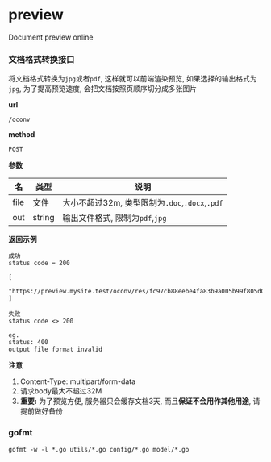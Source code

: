 # preview

Document preview online



### 文档格式转换接口

将文档格式转换为`jpg`或者`pdf`, 这样就可以前端渲染预览, 如果选择的输出格式为`jpg`, 为了提高预览速度, 会把文档按照页顺序切分成多张图片

**url**

`/oconv`

**method**

`POST`

**参数**

|名|类型|说明|
|-|-|-|
|file|文件|大小不超过32m, 类型限制为`.doc`,`.docx`,`.pdf`|
|out|string|输出文件格式, 限制为`pdf`,`jpg`|

**返回示例**

```
成功
status code = 200

[
    "https://preview.mysite.test/oconv/res/fc97cb88eebe4fa83b9a005b99f805d0ee5b407a674c4a88000ea54731e142b7.jpg"
]
```

```
失败
status code <> 200

eg.
status: 400
output file format invalid
```

**注意**

1. Content-Type: multipart/form-data
2. 请求body最大不超过32M
3. **重要:** 为了预览方便, 服务器只会缓存文档3天, 而且**保证不会用作其他用途**, 请提前做好备份

### gofmt

`gofmt -w -l *.go utils/*.go config/*.go model/*.go`

